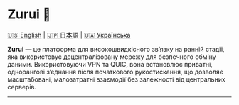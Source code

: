 # Zurui 🚀

[🇺🇸 English](README.md) | [🇯🇵 日本語](README_jap.md) | [🇺🇦 Українська](README_ukr.md)

**Zurui** — це платформа для високошвидкісного зв’язку на ранній стадії, яка використовує децентралізовану мережу для безпечного обміну даними. Використовуючи VPN та QUIC, вона встановлює приватні, однорангові з’єднання після початкового рукостискання, що дозволяє масштабовані, малозатратні взаємодії без залежності від центральних серверів.

----------------------
